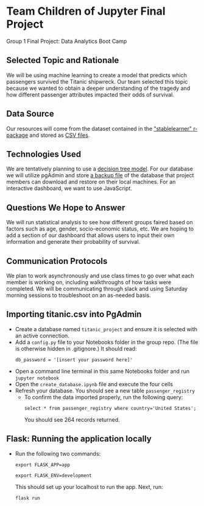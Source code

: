 # Team Children of Jupyter Final Project
Group 1 Final Project: Data Analytics Boot Camp

## Selected Topic and Rationale
We will be using machine learning to create a model that predicts which passengers survived the Titanic shipwreck. Our team selected this topic because we wanted to obtain a deeper understanding of the tragedy and how different passenger attributes impacted their odds of survival.
## Data Source
Our resources will come from the dataset contained in the ["stablelearner" r-package](https://search.r-project.org/CRAN/refmans/DALEX/html/titanic.html#:~:text=According%20to%20the%20website%201317,for%20a%20few%20regular%20passengers.) and stored as [CSV files](Resources/titanic.csv).

## Technologies Used
We are tentatively planning to use a [decision tree model](Notebooks/Titanic-decision-tree.ipynb). For our database we will utilize pgAdmin and store [a backup file](Resources/titanic_project_db_backup.sql) of the database that project members can download and restore on their local machines. For an interactive dashboard, we want to use JavaScript.

## Questions We Hope to Answer
We will run statistical analysis to see how different groups faired based on factors such as age, gender, socio-economic status, etc. We are hoping to add a section of our dashboard that allows users to input their own information and generate their probability of survival.

## Communication Protocols
We plan to work asynchronously and use class times to go over what each member is working on, including walkthroughs of how tasks were completed. We will be communicating through slack and using Saturday morning sessions to troubleshoot on an as-needed basis.

## Importing titanic.csv into PgAdmin
* Create a database named ```titanic_project``` and ensure it is selected with an active connection. 
* Add a ```config.py``` file to your Notebooks folder in the group repo. (The file is otherwise hidden in .gitignore.) It should read:
    ```
    db_password = '[insert your password here]'
    ```
* Open a command line terminal in this same Notebooks folder and run ```jupyter notebook```
* Open the ```create_database.ipynb``` file and execute the four cells 
* Refresh your database. You should see a new table ```passenger_registry```
    * To confirm the data imported properly, run the following query: 
        ```
        select * from passenger_registry where country='United States';
        ```
        You should see 264 records returned. 

## Flask: Running the application locally
* Run the following two commands:
    ```
    export FLASK_APP=app
    ```
    ```
    export FLASK_ENV=development
    ```
    This should set up your localhost to run the app. Next, run:
    ```
    flask run
    ```
<!-- * Navigate to the 'children-of-jupyter' repo
* Right-click and open 'Git Bash here'
* Run this command in the terminal:
    ```
    python app.py
    ```
* You should see a message that the Flask application is running on localhost
* Enter the address (usually http://127.0.0.1:5000/) in  your browser to view the application -->